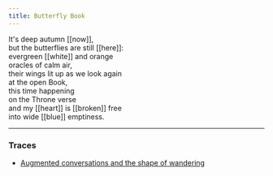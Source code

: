 ```yaml
---
title: Butterfly Book
---
```


It's deep autumn [[now]],  
but the butterflies are still [[here]]:  
evergreen [[white]] and orange  
oracles of calm air,  
their wings lit up as we look again   
at the open Book,  
this time happening  
on the Throne verse  
and my [[heart]] is [[broken]] free  
into wide [[blue]] emptiness.  

---

### Traces

* [Augmented conversations and the shape of wandering](http://a9.io/glue-comic/)